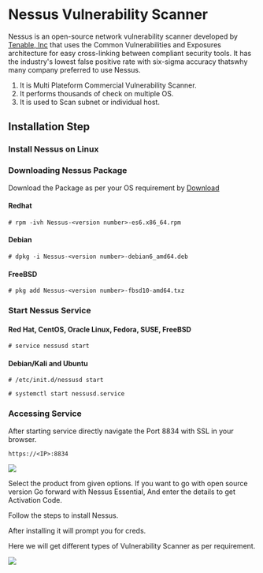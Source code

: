 # Nessus Vulnerability Scanner

Nessus is an open-source network vulnerability scanner developed by [Tenable, Inc](https://www.tenable.com/) that uses the Common Vulnerabilities and Exposures architecture for easy cross-linking between compliant security tools. It has the industry's lowest false positive rate with six-sigma accuracy thatswhy many company preferred to use Nessus.

1. It is Multi Plateform Commercial Vulnerability Scanner.
2. It performs thousands of check on multiple OS.
3. It is used to Scan subnet or individual host.

## Installation Step

### Install Nessus on Linux

### Downloading Nessus Package

Download the Package as per your OS requirement by [Download](https://www.tenable.com/downloads/nessus?loginAttempted=true)

#### Redhat 

	# rpm -ivh Nessus-<version number>-es6.x86_64.rpm

#### Debian

	# dpkg -i Nessus-<version number>-debian6_amd64.deb

#### FreeBSD

	# pkg add Nessus-<version number>-fbsd10-amd64.txz

### Start Nessus Service

#### Red Hat, CentOS, Oracle Linux, Fedora, SUSE, FreeBSD

	# service nessusd start

#### Debian/Kali and Ubuntu

	# /etc/init.d/nessusd start

	# systemctl start nessusd.service

### Accessing Service

After starting service directly navigate the Port 8834 with SSL in your browser.

	https://<IP>:8834

![](https://i.imgur.com/SFP1KFc.png)

Select the product from given options. If you want to go with open source version Go forward with Nessus Essential, And enter the details to get Activation Code.

Follow the steps to install Nessus.

After installing it will prompt you for creds.

Here we will get different types of Vulnerability Scanner as per requirement.

![](https://i.imgur.com/nxIXFL2.png)

